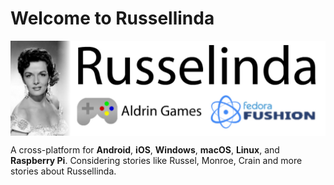 # Welcome to Russellinda

<p align="center">
  <img align="center" src="/profile/banner.jpg"/>
</p>

A cross-platform for **Android**, **iOS**, **Windows**, **macOS**, **Linux**, and **Raspberry Pi**. Considering stories like Russel, Monroe, Crain and more stories about Russellinda.
